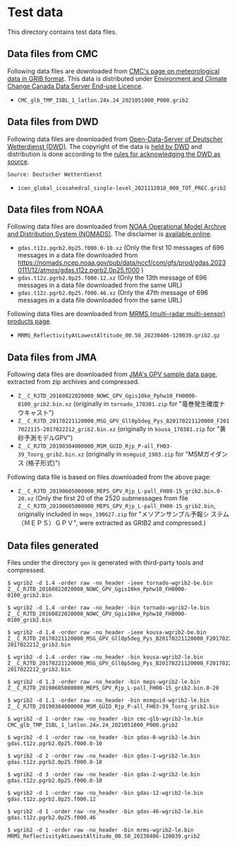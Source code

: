 # Test data

This directory contains test data files.

## Data files from CMC

Following data files are downloaded from [CMC's page on meteorological data in
GRIB format](https://weather.gc.ca/grib/index_e.html).
This data is distributed under [Environment and Climate Change Canada Data Server End-use
Licence](https://dd.weather.gc.ca/doc/LICENCE_GENERAL.txt).

* `CMC_glb_TMP_ISBL_1_latlon.24x.24_2021051800_P000.grib2`

## Data files from DWD

Following data files are downloaded from [Open-Data-Server of Deutscher Wetterdienst (DWD)](https://opendata.dwd.de/).
The copyright of the data is [held by DWD](https://www.dwd.de/EN/service/copyright/copyright_artikel.html) and distribution is done according to the [rules for acknowledging the DWD as source](https://www.dwd.de/EN/service/copyright/templates_dwd_as_source.html).

```
Source: Deutscher Wetterdienst
```

- `icon_global_icosahedral_single-level_2021112018_000_TOT_PREC.grib2`

## Data files from NOAA

Following data files are downloaded from [NOAA Operational Model Archive and Distribution System (NOMADS)](https://nomads.ncep.noaa.gov/).
The disclaimer is [available online](https://www.weather.gov/disclaimer).

- `gdas.t12z.pgrb2.0p25.f000.0-10.xz`
  (Only the first 10 messages of 696 messages in a data file downloaded from
  https://nomads.ncep.noaa.gov/pub/data/nccf/com/gfs/prod/gdas.20230111/12/atmos/gdas.t12z.pgrb2.0p25.f000 )
- `gdas.t12z.pgrb2.0p25.f000.12.xz`
  (Only the 13th message of 696 messages in a data file downloaded from the same URL)
- `gdas.t12z.pgrb2.0p25.f000.46.xz`
  (Only the 47th message of 696 messages in a data file downloaded from the same URL)

Following data files are downloaded from [MRMS (multi-radar multi-sensor) products page](https://mrms.ncep.noaa.gov/data/).

- `MRMS_ReflectivityAtLowestAltitude_00.50_20230406-120039.grib2.gz`

## Data files from JMA

Following data files are downloaded from [JMA's GPV sample data
page](https://www.data.jma.go.jp/developer/gpv_sample.html), extracted
from zip archives and compressed.

* `Z__C_RJTD_20160822020000_NOWC_GPV_Ggis10km_Pphw10_FH0000-0100_grib2.bin.xz`
  (originally in `tornado_170301.zip` for "竜巻発生確度ナウキャスト")
* `Z__C_RJTD_20170221120000_MSG_GPV_Gll0p5deg_Pys_B20170221120000_F2017022115-2017022212_grib2.bin.xz`
  (originally in `kousa_170301.zip` for "黄砂予測モデルGPV")
* `Z__C_RJTD_20190304000000_MSM_GUID_Rjp_P-all_FH03-39_Toorg_grib2.bin.xz`
  (originally in `msmguid_1903.zip` for "MSMガイダンス (格子形式)")

Following data file is based on files downloaded from the above page:

* `Z__C_RJTD_20190605000000_MEPS_GPV_Rjp_L-pall_FH00-15_grib2.bin.0-20.xz`
  (Only the first 20 of the 2520 submessages from file
  `Z__C_RJTD_20190605000000_MEPS_GPV_Rjp_L-pall_FH00-15_grib2.bin`,
  originally included in `meps_190627.zip` for "メソアンサンブル予報シ
  ステム（ＭＥＰＳ）ＧＰＶ", were extracted as GRIB2 and compressed.)

## Data files generated

Files under the directory `gen` is generated with third-party tools
and compressed.

```
$ wgrib2 -d 1.4 -order raw -no_header -ieee tornado-wgrib2-be.bin Z__C_RJTD_20160822020000_NOWC_GPV_Ggis10km_Pphw10_FH0000-0100_grib2.bin

$ wgrib2 -d 1.4 -order raw -no_header -bin tornado-wgrib2-le.bin Z__C_RJTD_20160822020000_NOWC_GPV_Ggis10km_Pphw10_FH0000-0100_grib2.bin

$ wgrib2 -d 1.4 -order raw -no_header -ieee kousa-wgrib2-be.bin Z__C_RJTD_20170221120000_MSG_GPV_Gll0p5deg_Pys_B20170221120000_F2017022115-2017022212_grib2.bin

$ wgrib2 -d 1.4 -order raw -no_header -bin kousa-wgrib2-le.bin Z__C_RJTD_20170221120000_MSG_GPV_Gll0p5deg_Pys_B20170221120000_F2017022115-2017022212_grib2.bin

$ wgrib2 -d 1.3 -order raw -no_header -bin meps-wgrib2-le.bin Z__C_RJTD_20190605000000_MEPS_GPV_Rjp_L-pall_FH00-15_grib2.bin.0-20

$ wgrib2 -d 1.1 -order raw -no_header -bin msmguid-wgrib2-le.bin Z__C_RJTD_20190304000000_MSM_GUID_Rjp_P-all_FH03-39_Toorg_grib2.bin

$ wgrib2 -d 1 -order raw -no_header -bin cmc-glb-wgrib2-le.bin CMC_glb_TMP_ISBL_1_latlon.24x.24_2021051800_P000.grib2

$ wgrib2 -d 1 -order raw -no_header -bin gdas-0-wgrib2-le.bin gdas.t12z.pgrb2.0p25.f000.0-10

$ wgrib2 -d 2 -order raw -no_header -bin gdas-1-wgrib2-le.bin gdas.t12z.pgrb2.0p25.f000.0-10

$ wgrib2 -d 3 -order raw -no_header -bin gdas-2-wgrib2-le.bin gdas.t12z.pgrb2.0p25.f000.0-10

$ wgrib2 -d 1 -order raw -no_header -bin gdas-12-wgrib2-le.bin gdas.t12z.pgrb2.0p25.f000.12

$ wgrib2 -d 1 -order raw -no_header -bin gdas-46-wgrib2-le.bin gdas.t12z.pgrb2.0p25.f000.46

$ wgrib2 -d 1 -order raw -no_header -bin mrms-wgrib2-le.bin MRMS_ReflectivityAtLowestAltitude_00.50_20230406-120039.grib2
```
